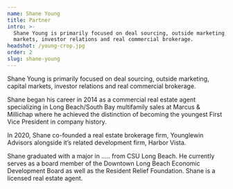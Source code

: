 ```yaml
---
name: Shane Young
title: Partner
intro: >-
  Shane Young is primarily focused on deal sourcing, outside marketing, capital
  markets, investor relations and real commercial brokerage.
headshot: /young-crop.jpg
order: 2
slug: shane-young
---
```


Shane Young is primarily focused on deal sourcing, outside marketing, capital markets, investor relations and real commercial brokerage.

Shane began his career in 2014 as a commercial real estate agent specializing in Long Beach/South Bay multifamily sales at Marcus & Millichap where he achieved the distinction of becoming the youngest First Vice President in company history.

In 2020, Shane co-founded a real estate brokerage firm, Younglewin Advisors alongside it’s related development firm, Harbor Vista.

Shane graduated with a major in ….. from CSU Long Beach. He currently serves as a board member of the Downtown Long Beach Economic Development Board as well as the Resident Relief Foundation. Shane is a licensed real estate agent.
